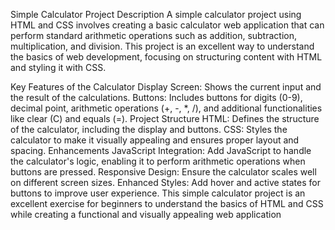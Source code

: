 Simple Calculator Project Description A simple calculator project using HTML and CSS involves creating a basic calculator web application that can perform standard arithmetic operations such as addition, subtraction, multiplication, and division. This project is an excellent way to understand the basics of web development, focusing on structuring content with HTML and styling it with CSS.

Key Features of the Calculator Display Screen: Shows the current input and the result of the calculations. Buttons: Includes buttons for digits (0-9), decimal point, arithmetic operations (+, -, *, /), and additional functionalities like clear (C) and equals (=). Project Structure HTML: Defines the structure of the calculator, including the display and buttons. CSS: Styles the calculator to make it visually appealing and ensures proper layout and spacing. Enhancements JavaScript Integration: Add JavaScript to handle the calculator's logic, enabling it to perform arithmetic operations when buttons are pressed. Responsive Design: Ensure the calculator scales well on different screen sizes. Enhanced Styles: Add hover and active states for buttons to improve user experience. This simple calculator project is an excellent exercise for beginners to understand the basics of HTML and CSS while creating a functional and visually appealing web application
